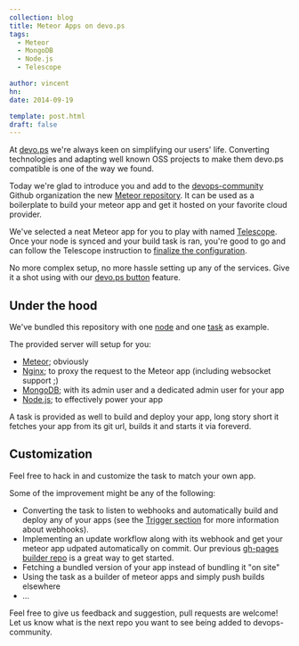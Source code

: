 ```yaml
---
collection: blog
title: Meteor Apps on devo.ps
tags:
  - Meteor
  - MongoDB
  - Node.js
  - Telescope

author: vincent
hn:
date: 2014-09-19

template: post.html
draft: false
---
```


At [devo.ps](http://devo.ps) we're always keen on simplifying our users' life. Converting technologies and adapting well known OSS projects to make them devo.ps compatible is one of the way we found.

Today we're glad to introduce you and add to the [devops-community](https://github.com/devops-community) Github organization the new [Meteor repository](https://github.com/devops-community/meteor). It can be used as a boilerplate to build your meteor app and get it hosted on your favorite cloud provider.

We've selected a neat Meteor app for you to play with named [Telescope](http://telesc.pe). Once your node is synced and your build task is ran, you're good to go and can follow the Telescope instruction to [finalize the configuration](http://www.telesc.pe/docs/configuring-telescope/).

No more complex setup, no more hassle setting up any of the services. Give it a shot using with our [devo.ps button](http://devo.ps/blog/one-click-deploy-of-your-infrastructure/) feature.

## Under the hood

We've bundled this repository with one [node](http://docs.devo.ps/manual/nodes/) and one [task](http://docs.devo.ps/manual/tasks/) as example.

The provided server will setup for you:
- [Meteor](http://docs.devo.ps/services/meteor/); obviously 
- [Nginx](http://docs.devo.ps/services/nginx/); to proxy the request to the Meteor app (including websocket support ;)
- [MongoDB](http://docs.devo.ps/services/mongodb/); with its admin user and a dedicated admin user for your app
- [Node.js](http://docs.devo.ps/services/nodejs/); to effectively power your app


A task is provided as well to build and deploy your app, long story short it fetches your app from its git url, builds it and starts it via foreverd.

## Customization

Feel free to hack in and customize the task to match your own app. 

Some of the improvement might be any of the following:
- Converting the task to listen to webhooks and automatically build and deploy any of your apps (see the [Trigger section](http://docs.devo.ps/manual/tasks/#triggers) for more information about webhooks).
- Implementing an update workflow along with its webhook and get your meteor app udpated automatically on commit. Our previous [gh-pages builder repo](/blog/metalsmith-on-github-pages) is a great way to get started.
- Fetching a bundled version of your app instead of bundling it "on site"
- Using the task as a builder of meteor apps and simply push builds elsewhere
- ...

Feel free to give us feedback and suggestion, pull requests are welcome! Let us know what is the next repo you want to see being added to devops-community.

